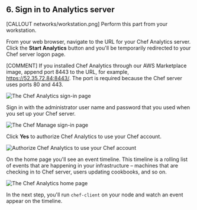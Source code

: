 ## 6. Sign in to Analytics server

[CALLOUT networks/workstation.png] Perform this part from your workstation.

From your web browser, navigate to the URL for your Chef Analytics server. Click the **Start Analytics** button and you'll be temporarily redirected to your Chef server logon page.

[COMMENT] If you installed Chef Analytics through our AWS Marketplace image, append port 8443 to the URL, for example, https://52.35.72.84:8443/. The port is required because the Chef server uses ports 80 and 443.

![The Chef Analytics sign-in page](chef-analytics/sign-in.png)

Sign in with the administrator user name and password that you used when you set up your Chef server.

![The Chef Manage sign-in page](chef-analytics/sign-in-redirect.png)

Click **Yes** to authorize Chef Analytics to use your Chef account.

![Authorize Chef Analytics to use your Chef account](chef-analytics/authorize.png)

On the home page you'll see an event timeline. This timeline is a rolling list of events that are happening in your infrastructure &ndash; machines that are checking in to Chef server, users updating cookbooks, and so on.

![The Chef Analytics home page](chef-analytics/home-page.png)

In the next step, you'll run `chef-client` on your node and watch an event appear on the timeline.
